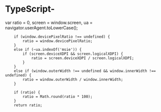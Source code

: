 # TypeScript-

var ratio = 0,
            screen = window.screen,
            ua = navigator.userAgent.toLowerCase();

        if (window.devicePixelRatio !== undefined) {
            ratio = window.devicePixelRatio;
        }
        else if (~ua.indexOf('msie')) {
            if (screen.deviceXDPI && screen.logicalXDPI) {
                ratio = screen.deviceXDPI / screen.logicalXDPI;
            }
        }
        else if (window.outerWidth !== undefined && window.innerWidth !== undefined) {
            ratio = window.outerWidth / window.innerWidth;
        }

        if (ratio) {
            ratio = Math.round(ratio * 100);
        }
        return ratio;

